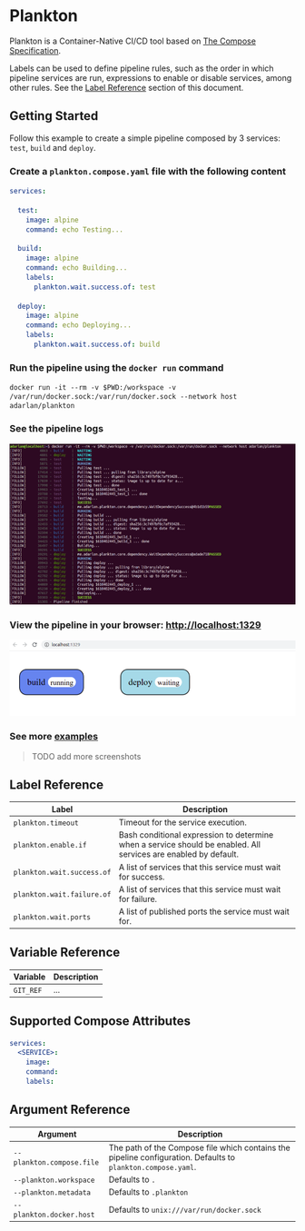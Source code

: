 # Plankton

Plankton is a Container-Native CI/CD tool based on [The Compose Specification](https://github.com/compose-spec/compose-spec/blob/master/spec.md).

Labels can be used to define pipeline rules, such as the order in which pipeline services are run, expressions to enable or disable services, among other rules.
See the [Label Reference](#label-reference) section of this document.

## Getting Started

Follow this example to create a simple pipeline composed by 3 services:
`test`, `build` and `deploy`.

### Create a `plankton.compose.yaml` file with the following content

```yaml
services:

  test:
    image: alpine
    command: echo Testing...

  build:
    image: alpine
    command: echo Building...
    labels:
      plankton.wait.success.of: test

  deploy:
    image: alpine
    command: echo Deploying...
    labels:
      plankton.wait.success.of: build
```

### Run the pipeline using the `docker run` command

```shell
docker run -it --rm -v $PWD:/workspace -v /var/run/docker.sock:/var/run/docker.sock --network host adarlan/plankton
```

### See the pipeline logs

![Pipeline logs](screenshots/pipeline-logs.png)

### View the pipeline in your browser: [http://localhost:1329](http://localhost:1329)

![Pipeline page](screenshots/pipeline-page.png)

### See more [examples](examples)

> TODO add more screenshots

## Label Reference

| Label | Description |
| ----- | ----------- |
| `plankton.timeout` | Timeout for the service execution. |
| `plankton.enable.if` | Bash conditional expression to determine when a service should be enabled. All services are enabled by default. |
| `plankton.wait.success.of` | A list of services that this service must wait for success. |
| `plankton.wait.failure.of` | A list of services that this service must wait for failure. |
| `plankton.wait.ports` | A list of published ports the service must wait for. |

## Variable Reference

| Variable | Description |
| -------- | ----------- |
| `GIT_REF` | ... |

## Supported Compose Attributes

```yaml
services:
  <SERVICE>:
    image:
    command:
    labels:
```

## Argument Reference

<!-- You can define arguments when running the pipeline through command line:

```shell
docker run [OPTIONS] adarlan/plankton --plankton.compose.file=cicd.compose.yaml --plankton.workspace=.
``` -->

| Argument | Description |
| -------- | ----------- |
| `--plankton.compose.file` | The path of the Compose file which contains the pipeline configuration. Defaults to `plankton.compose.yaml`. |
| `--plankton.workspace` | Defaults to `.` |
| `--plankton.metadata` | Defaults to `.plankton` |
| `--plankton.docker.host` | Defaults to `unix:///var/run/docker.sock` |
